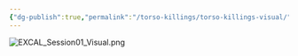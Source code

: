 ```yaml
---
{"dg-publish":true,"permalink":"/torso-killings/torso-killings-visual/","tags":["TorsoKillings"]}
---
```



![EXCAL_Session01_Visual.png](/img/user/Torso%20Killings/EXCAL_Session01_Visual.png)